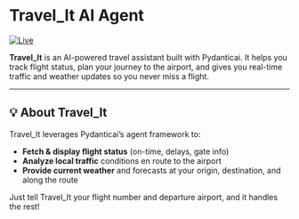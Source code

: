 # Travel_It AI Agent

[![Live](https://img.shields.io/badge/Live%20Demo–Online-brightgreen)](https://travelit-nualxhxavaliwsqriqvvxk.streamlit.app)

**Travel_It** is an AI-powered travel assistant built with Pydanticai. It helps you track flight status, plan your journey to the airport, and gives you real-time traffic and weather updates so you never miss a flight.

---

## 💡 About Travel_It

Travel_It leverages Pydanticai’s agent framework to:
- **Fetch & display flight status** (on-time, delays, gate info)
- **Analyze local traffic** conditions en route to the airport
- **Provide current weather** and forecasts at your origin, destination, and along the route

Just tell Travel_It your flight number and departure airport, and it handles the rest!



